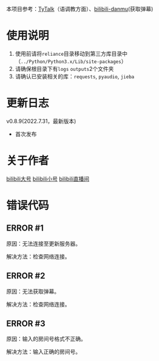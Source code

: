 本项目参考：[TyTalk](https://github.com/GalaxieT/TyTalk "by GalaxieT")（语调教方面）、[bilibili-danmu](https://github.com/jonssonyan/bilibili-danmu "by jonssonyan")(获取弹幕)


# 使用说明

1. 使用前请将`reliance`目录移动到第三方库目录中（`../Python/Python3.x/Lib/site-packages`）
2. 请确保根目录下有`logs` `outputs`2个文件夹
3. 请确认已安装相关的库：`requests`, `pyaudio`, `jieba`

# 更新日志

v0.8.9(2022.7.31，最新版本)
- 首次发布

# 关于作者
[bilibili大号](https://space.bilibili.com/573734644 "Xwei_P") [bilibili小号](https://space.bilibili.com/691973660 "是Xwie不是Xwei") [bilibili直播间](https://space.bilibili.com/691973660 "不定期使用SingToSpeak_live直播")

# 错误代码

## ERROR #1
原因：无法连接至更新服务器。

解决方法：检查网络连接。

## ERROR #2
原因：无法获取弹幕。

解决方法：检查网络连接。

## ERROR #3
原因：输入的房间号格式不正确。

解决方法：输入正确的房间号。
